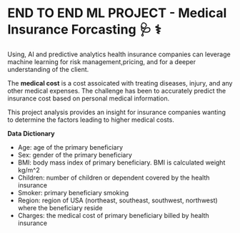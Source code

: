 #  END TO END ML PROJECT -  Medical Insurance Forcasting 🩺 ⚕️

Using, AI and predictive analytics health insurance companies can leverage machine learning for risk management,pricing, and for a deeper understanding of the client. 

The **medical cost** is a cost assoicated with treating diseases, injury, and any other medical expenses. The challenge has been to accurately predict the insurance cost based on personal medical information.

This project analysis provides an insight for insurance companies wanting to determine the factors leading to higher medical costs. 

**Data Dictionary**
* Age: age of the primary beneficiary
* Sex: gender of the primary beneficiary
* BMI: body mass index of primary beneficiary. BMI is calculated weight kg/m^2
* Children: number of children or dependent covered by the health insurance
* Smoker: primary beneficiary smoking
* Region: region of USA (northeast, southeast, southwest, northwest) where the beneficiary reside
* Charges: the medical cost of primary beneficiary billed by health insurance


